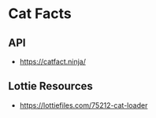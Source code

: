 # Cat Facts 

## API
- https://catfact.ninja/

## Lottie Resources
- https://lottiefiles.com/75212-cat-loader